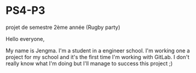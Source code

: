 # PS4-P3
projet de semestre 2ème année (Rugby party)

Hello everyone,

My name is Jengma. I'm a student in a engineer school. I'm working one a project for my school and 
it's the first time I'm working with GitLab. I don't really know what I'm doing but I'll manage to success this project ;) 
